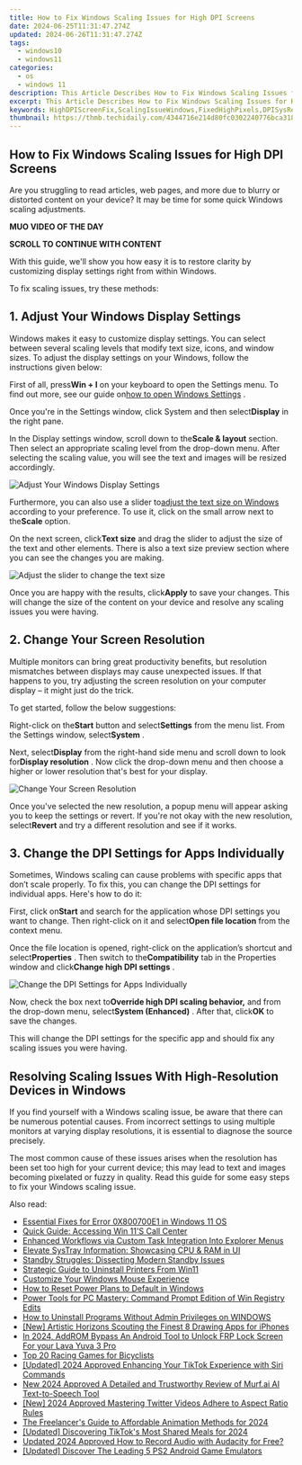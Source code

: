 ```yaml
---
title: How to Fix Windows Scaling Issues for High DPI Screens
date: 2024-06-25T11:31:47.274Z
updated: 2024-06-26T11:31:47.274Z
tags:
  - windows10
  - windows11
categories:
  - os
  - windows 11
description: This Article Describes How to Fix Windows Scaling Issues for High DPI Screens
excerpt: This Article Describes How to Fix Windows Scaling Issues for High DPI Screens
keywords: HighDPIScreenFix,ScalingIssueWindows,FixedHighPixels,DPISysRepair,ScreenScalingSolve,WindowsHighRes,PixelProblemFix
thumbnail: https://thmb.techidaily.com/4344716e214d80fc0302240776bca3183fcb221b8492651a99a24a405c1e3fa0.jpg
---
```


## How to Fix Windows Scaling Issues for High DPI Screens

 Are you struggling to read articles, web pages, and more due to blurry or distorted content on your device? It may be time for some quick Windows scaling adjustments.

 **MUO VIDEO OF THE DAY**

 **SCROLL TO CONTINUE WITH CONTENT**

 With this guide, we'll show you how easy it is to restore clarity by customizing display settings right from within Windows.

To fix scaling issues, try these methods:

## 1\. Adjust Your Windows Display Settings

 Windows makes it easy to customize display settings. You can select between several scaling levels that modify text size, icons, and window sizes. To adjust the display settings on your Windows, follow the instructions given below:

 First of all, press**Win + I** on your keyboard to open the Settings menu. To find out more, see our guide on[how to open Windows Settings](https://www.makeuseof.com/windows-ways-to-open-system-settings/) .

 Once you're in the Settings window, click System and then select**Display** in the right pane.

 In the Display settings window, scroll down to the**Scale & layout** section. Then select an appropriate scaling level from the drop-down menu. After selecting the scaling value, you will see the text and images will be resized accordingly.

![Adjust Your Windows Display Settings](https://static1.makeuseofimages.com/wordpress/wp-content/uploads/2023/03/adjust-your-windows-display-settings.jpg)

 Furthermore, you can also use a slider to[adjust the text size on Windows](https://www.makeuseof.com/tag/windows-10-fonts-text-sizes/) according to your preference. To use it, click on the small arrow next to the**Scale** option.

 On the next screen, click**Text size** and drag the slider to adjust the size of the text and other elements. There is also a text size preview section where you can see the changes you are making.

![Adjust the slider to change the text size](https://static1.makeuseofimages.com/wordpress/wp-content/uploads/2023/03/adjust-the-slider-to-change-the-text-size.jpg)

 Once you are happy with the results, click**Apply** to save your changes. This will change the size of the content on your device and resolve any scaling issues you were having.

## 2\. Change Your Screen Resolution

 Multiple monitors can bring great productivity benefits, but resolution mismatches between displays may cause unexpected issues. If that happens to you, try adjusting the screen resolution on your computer display – it might just do the trick.

To get started, follow the below suggestions:

 Right-click on the**Start** button and select**Settings** from the menu list. From the Settings window, select**System** .

 Next, select**Display** from the right-hand side menu and scroll down to look for**Display resolution** . Now click the drop-down menu and then choose a higher or lower resolution that's best for your display.

![Change Your Screen Resolution](https://static1.makeuseofimages.com/wordpress/wp-content/uploads/2023/03/change-your-screen-resolution.jpg)

 Once you've selected the new resolution, a popup menu will appear asking you to keep the settings or revert. If you're not okay with the new resolution, select**Revert** and try a different resolution and see if it works.

## 3\. Change the DPI Settings for Apps Individually

 Sometimes, Windows scaling can cause problems with specific apps that don’t scale properly. To fix this, you can change the DPI settings for individual apps. Here's how to do it:

 First, click on**Start** and search for the application whose DPI settings you want to change. Then right-click on it and select**Open file location** from the context menu.

 Once the file location is opened, right-click on the application’s shortcut and select**Properties** . Then switch to the**Compatibility** tab in the Properties window and click**Change high DPI settings** .

![Change the DPI Settings for Apps Individually](https://static1.makeuseofimages.com/wordpress/wp-content/uploads/2023/03/change-the-dpi-settings-for-apps-individually.jpg)

 Now, check the box next to**Override high DPI scaling behavior,** and from the drop-down menu, select**System (Enhanced)** . After that, click**OK** to save the changes.

 This will change the DPI settings for the specific app and should fix any scaling issues you were having.

## Resolving Scaling Issues With High-Resolution Devices in Windows

 If you find yourself with a Windows scaling issue, be aware that there can be numerous potential causes. From incorrect settings to using multiple monitors at varying display resolutions, it is essential to diagnose the source precisely.

 The most common cause of these issues arises when the resolution has been set too high for your current device; this may lead to text and images becoming pixelated or fuzzy in quality. Read this guide for some easy steps to fix your Windows scaling issue.


<ins class="adsbygoogle"
     style="display:block"
     data-ad-format="autorelaxed"
     data-ad-client="ca-pub-7571918770474297"
     data-ad-slot="1223367746"></ins>



<ins class="adsbygoogle"
     style="display:block"
     data-ad-client="ca-pub-7571918770474297"
     data-ad-slot="8358498916"
     data-ad-format="auto"
     data-full-width-responsive="true"></ins>

<span class="atpl-alsoreadstyle">Also read:</span>
<div><ul>
<li><a href="https://win11.techidaily.com/essential-fixes-for-error-0x800700e1-in-windows-11-os/"><u>Essential Fixes for Error 0X800700E1 in Windows 11 OS</u></a></li>
<li><a href="https://win11.techidaily.com/quick-guide-accessing-win-11s-call-center/"><u>Quick Guide: Accessing Win 11'S Call Center</u></a></li>
<li><a href="https://win11.techidaily.com/enhanced-workflows-via-custom-task-integration-into-explorer-menus/"><u>Enhanced Workflows via Custom Task Integration Into Explorer Menus</u></a></li>
<li><a href="https://win11.techidaily.com/elevate-systray-information-showcasing-cpu-and-ram-in-ui/"><u>Elevate SysTray Information: Showcasing CPU & RAM in UI</u></a></li>
<li><a href="https://win11.techidaily.com/standby-struggles-dissecting-modern-standby-issues/"><u>Standby Struggles: Dissecting Modern Standby Issues</u></a></li>
<li><a href="https://win11.techidaily.com/strategic-guide-to-uninstall-printers-from-win11/"><u>Strategic Guide to Uninstall Printers From Win11</u></a></li>
<li><a href="https://win11.techidaily.com/customize-your-windows-mouse-experience/"><u>Customize Your Windows Mouse Experience</u></a></li>
<li><a href="https://win11.techidaily.com/how-to-reset-power-plans-to-default-in-windows/"><u>How to Reset Power Plans to Default in Windows</u></a></li>
<li><a href="https://win11.techidaily.com/power-tools-for-pc-mastery-command-prompt-edition-of-win-registry-edits/"><u>Power Tools for PC Mastery: Command Prompt Edition of Win Registry Edits</u></a></li>
<li><a href="https://win11.techidaily.com/how-to-uninstall-programs-without-admin-privileges-on-windows/"><u>How to Uninstall Programs Without Admin Privileges on WINDOWS</u></a></li>
<li><a href="https://extra-tips.techidaily.com/new-artistic-horizons-scouting-the-finest-8-drawing-apps-for-iphones/"><u>[New] Artistic Horizons  Scouting the Finest 8 Drawing Apps for iPhones</u></a></li>
<li><a href="https://android-frp.techidaily.com/in-2024-addrom-bypass-an-android-tool-to-unlock-frp-lock-screen-for-your-lava-yuva-3-pro-by-drfone-android/"><u>In 2024, AddROM Bypass An Android Tool to Unlock FRP Lock Screen For your Lava Yuva 3 Pro</u></a></li>
<li><a href="https://screen-capture.techidaily.com/top-20-racing-games-for-bicyclists/"><u>Top 20 Racing Games for Bicyclists</u></a></li>
<li><a href="https://tiktok-clips.techidaily.com/updated-2024-approved-enhancing-your-tiktok-experience-with-siri-commands/"><u>[Updated] 2024 Approved  Enhancing Your TikTok Experience with Siri Commands</u></a></li>
<li><a href="https://ai-voice-clone.techidaily.com/new-2024-approved-a-detailed-and-trustworthy-review-of-murfai-ai-text-to-speech-tool/"><u>New 2024 Approved A Detailed and Trustworthy Review of Murf.ai AI Text-to-Speech Tool</u></a></li>
<li><a href="https://twitter-videos.techidaily.com/new-2024-approved-mastering-twitter-videos-adhere-to-aspect-ratio-rules/"><u>[New] 2024 Approved  Mastering Twitter Videos  Adhere to Aspect Ratio Rules</u></a></li>
<li><a href="https://some-approaches.techidaily.com/the-freelancers-guide-to-affordable-animation-methods-for-2024/"><u>The Freelancer's Guide to Affordable Animation Methods for 2024</u></a></li>
<li><a href="https://tiktok-videos.techidaily.com/updated-discovering-tiktoks-most-shared-meals-for-2024/"><u>[Updated] Discovering TikTok's Most Shared Meals for 2024</u></a></li>
<li><a href="https://sound-tweaking.techidaily.com/updated-2024-approved-how-to-record-audio-with-audacity-for-free/"><u>Updated 2024 Approved How to Record Audio with Audacity for Free?</u></a></li>
<li><a href="https://screen-activity-recording.techidaily.com/updated-discover-the-leading-5-ps2-android-game-emulators/"><u>[Updated] Discover The Leading 5 PS2 Android Game Emulators</u></a></li>
</ul></div>
